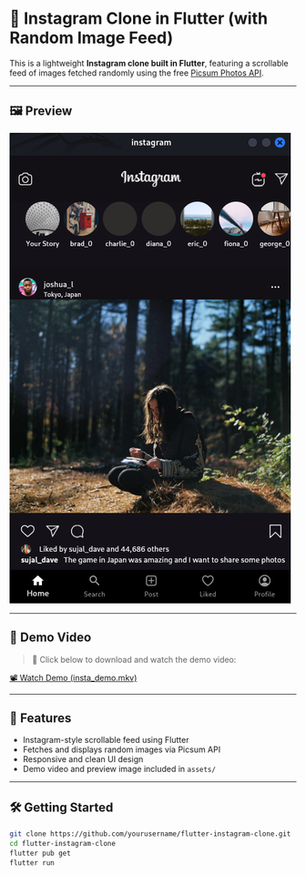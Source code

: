 # 📸 Instagram Clone in Flutter (with Random Image Feed)

This is a lightweight **Instagram clone built in Flutter**, featuring a scrollable feed of images fetched randomly using the free [Picsum Photos API](https://picsum.photos/).

---

## 🖼️ Preview

![Instagram Clone Homepage](assets/insta.png)

---

## 🎥 Demo Video

> 🔽 Click below to download and watch the demo video:

[📽️ Watch Demo (insta_demo.mkv)](assets/insta_demo.mp4)

<!-- Optional: Embed with HTML (may not work on GitHub.com) -->
<!-- 
<video width="100%" controls>
  <source src="assets/insta_demo.mkv" type="video/x-matroska">
  Your browser does not support the video tag.
</video>
-->

---

## 🚀 Features

- Instagram-style scrollable feed using Flutter
- Fetches and displays random images via Picsum API
- Responsive and clean UI design
- Demo video and preview image included in `assets/`

---

## 🛠️ Getting Started

```bash
git clone https://github.com/yourusername/flutter-instagram-clone.git
cd flutter-instagram-clone
flutter pub get
flutter run
